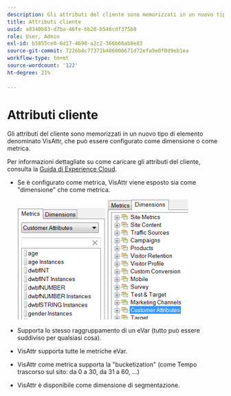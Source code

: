 ```yaml
---
description: Gli attributi del cliente sono memorizzati in un nuovo tipo di elemento denominato VisAttr, che può essere configurato come dimensione o come metrica.
title: Attributi cliente
uuid: a8340b83-d7ba-46fe-bb20-b546cdf375b8
role: User, Admin
exl-id: b5855ce0-6d17-4690-a2c2-366b66ab8e83
source-git-commit: 7226b4c77371b486006671d72efa9e0f0d9eb1ea
workflow-type: tm+mt
source-wordcount: '122'
ht-degree: 21%

---
```


# Attributi cliente

Gli attributi del cliente sono memorizzati in un nuovo tipo di elemento denominato VisAttr, che può essere configurato come dimensione o come metrica.

Per informazioni dettagliate su come caricare gli attributi del cliente, consulta la [Guida di Experience Cloud](https://experienceleague.adobe.com/docs/core-services/interface/customer-attributes/attributes.html?lang=it).

* Se è configurato come metrica, VisAttr viene esposto sia come &quot;dimensione&quot; che come metrica.

   ![](assets/ca_metrics.png) ![](assets/ca_dimension.png)

* Supporta lo stesso raggruppamento di un eVar (tutto può essere suddiviso per qualsiasi cosa).
* VisAttr supporta tutte le metriche eVar.
* VisAttr come metrica supporta la &quot;bucketization&quot; (come Tempo trascorso sul sito: da 0 a 30, da 31 a 60, ...)
* VisAttr è disponibile come dimensione di segmentazione.
